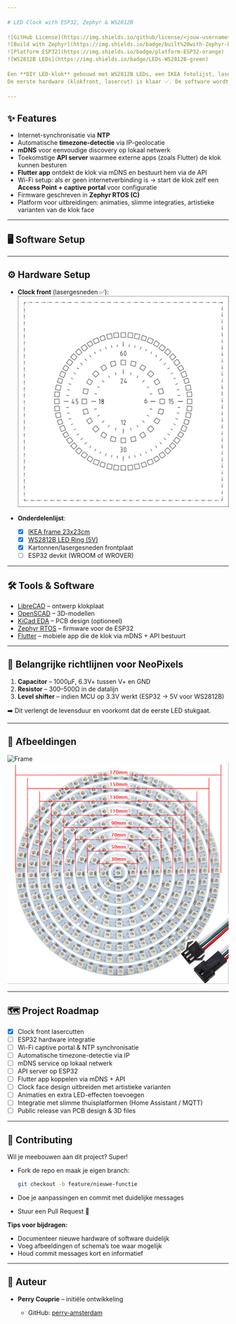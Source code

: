 ```yaml
---

# LED Clock with ESP32, Zephyr & WS2812B

![GitHub License](https://img.shields.io/github/license/<jouw-username>/<jouw-repo>)
![Build with Zephyr](https://img.shields.io/badge/built%20with-Zephyr-blue)
![Platform ESP32](https://img.shields.io/badge/platform-ESP32-orange)
![WS2812B LEDs](https://img.shields.io/badge/LEDs-WS2812B-green)

Een **DIY LED-klok** gebouwd met WS2812B LEDs, een IKEA fotolijst, lasergesneden onderdelen en een **ESP32** draaiend op **Zephyr RTOS**.
De eerste hardware (klokfront, lasercut) is klaar ✅. De software wordt nu volledig herbouwd op **ESP32 + Zephyr**.

---
```


## ✨ Features

* Internet-synchronisatie via **NTP**
* Automatische **timezone-detectie** via IP-geolocatie
* **mDNS** voor eenvoudige discovery op lokaal netwerk
* Toekomstige **API server** waarmee externe apps (zoals Flutter) de klok kunnen besturen
* **Flutter app** ontdekt de klok via mDNS en bestuurt hem via de API
* Wi-Fi setup: als er geen internetverbinding is → start de klok zelf een **Access Point + captive portal** voor configuratie
* Firmware geschreven in **Zephyr RTOS (C)**
* Platform voor uitbreidingen: animaties, slimme integraties, artistieke varianten van de klok face

---

## 🖥️ Software Setup

---

## ⚙️ Hardware Setup

* **Clock front** (lasergesneden ✅):
  ![Clock Face](images/led-clock-face.svg)

* **Onderdelenlijst**:

  * [x] [IKEA frame 23x23cm](https://www.ikea.com/nl/nl/p/sannahed-fotolijst-wit-00459116/)
  * [x] [WS2812B LED Ring (5V)](https://nl.aliexpress.com/item/32808302785.html)
  * [x] Kartonnen/lasergesneden frontplaat
  * [ ] ESP32 devkit (WROOM of WROVER)

---

## 🛠️ Tools & Software

* [LibreCAD](https://librecad.org/) – ontwerp klokplaat
* [OpenSCAD](https://www.openscad.org/) – 3D-modellen
* [KiCad EDA](https://www.kicad.org/) – PCB design (optioneel)
* [Zephyr RTOS](https://zephyrproject.org/) – firmware voor de ESP32
* [Flutter](https://flutter.dev/) – mobiele app die de klok via mDNS + API bestuurt

---

## 🔌 Belangrijke richtlijnen voor NeoPixels

1. **Capacitor** – 1000µF, 6.3V+ tussen V+ en GND
2. **Resistor** – 300–500Ω in de datalijn
3. **Level shifter** – indien MCU op 3.3V werkt (ESP32 → 5V voor WS2812B)

➡️ Dit verlengt de levensduur en voorkomt dat de eerste LED stukgaat.

---

## 📸 Afbeeldingen

![Frame](https://www.ikea.com/nl/nl/images/products/ribba-fotolijst-wit__0638327_PE698851_S4.JPG)
![WS2812B LEDs](images/ws2812b-leds.jpeg)

---

## 🗺️ Project Roadmap

* [x] Clock front lasercutten
* [ ] ESP32 hardware integratie
* [ ] Wi-Fi captive portal & NTP synchronisatie
* [ ] Automatische timezone-detectie via IP
* [ ] mDNS service op lokaal netwerk
* [ ] API server op ESP32
* [ ] Flutter app koppelen via mDNS + API
* [ ] Clock face design uitbreiden met artistieke varianten
* [ ] Animaties en extra LED-effecten toevoegen
* [ ] Integratie met slimme thuisplatformen (Home Assistant / MQTT)
* [ ] Public release van PCB design & 3D files

---

## 🤝 Contributing

Wil je meebouwen aan dit project? Super!

* Fork de repo en maak je eigen branch:

  ```bash
  git checkout -b feature/nieuwe-functie
  ```
* Doe je aanpassingen en commit met duidelijke messages
* Stuur een Pull Request 🚀

**Tips voor bijdragen:**

* Documenteer nieuwe hardware of software duidelijk
* Voeg afbeeldingen of schema’s toe waar mogelijk
* Houd commit messages kort en informatief

---

## 👤 Auteur

* **Perry Couprie** – initiële ontwikkeling

  * GitHub: [perry-amsterdam](https://github.com/perry-amsterdam)
